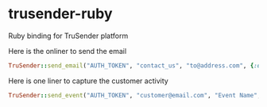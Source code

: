 # trusender-ruby
Ruby binding for TruSender platform

Here is the onliner to send the email

```ruby
TruSender::send_email("AUTH_TOKEN", "contact_us", "to@address.com", {:data => "here"})
```




Here is one liner to capture the customer activity

```ruby
TruSender::send_event("AUTH_TOKEN", "customer@email.com", "Event Name", {:event => "properties here"})
```
